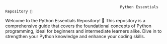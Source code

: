                                                       Python Essentials Repository 🚀
Welcome to the Python Essentials Repository! 🌟 This repository is a comprehensive guide that covers the foundational concepts of Python programming, ideal for beginners and intermediate learners alike. Dive in to strengthen your Python knowledge and enhance your coding skills.
